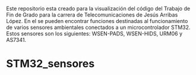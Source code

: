 Este repositorio esta creado para la visualización del código del Trabajo de Fin de Grado para la carrera de Telecomunicaciones de Jesús Arribas López.
En el se pueden encontrar funciones destinadas al funcionamiento de varios sensores ambientales conectados a un microcontrolador STM32.
Estos sensores son los siguientes: WSEN-PADS, WSEN-HIDS, URM06 y AS7341.
# STM32_sensores

